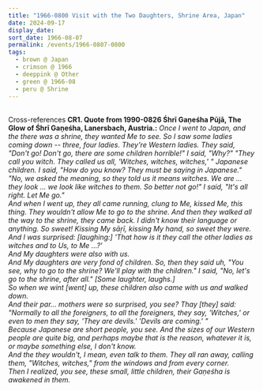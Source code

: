 ```yaml
---
title: "1966-0800 Visit with the Two Daughters, Shrine Area, Japan"
date: 2024-09-17
display_date: 
sort_date: 1966-08-07
permalink: /events/1966-0807-0800
tags:
  - brown @ Japan
  - crimson @ 1966
  - deeppink @ Other
  - green @ 1966-08
  - peru @ Shrine
---
```


<br>

<wave-list>
  <list-title color="DarkSeaGreen" width="80">Cross-references</list-title>
  <list-item color="BlanchedAlmond" width="280"><b>CR1. Quote from 1990-0826 Śhrī Gaṇeśha Pūjā, The Glow of Śhrī Gaṇeśha, Lanersbach, Austria.:</b> <i>Once I went to Japan, and the there was a shrine, they wanted Me to see. So I saw some ladies coming down -- three, four ladies. They're Western ladies. They said, "Don't go! Don't go, there are some children horrible!" I said, "Why?" "They call you witch. They called us all, 'Witches, witches, witches,' " Japanese children. I said, "How do you know? They must be saying in Japanese." "No, we asked the meaning, so they told us it means witches. We are ... they look ... we look like witches to them. So better not go!" I said, "It's all right. Let Me go."<br>
And when I went up, they all came running, clung to Me, kissed Me, this thing. They wouldn't allow Me to go to the shrine. And then they walked all the way to the shrine, they came back. I didn't know their language or anything. So sweet! Kissing My sāṛī, kissing My hand, so sweet they were. And I was surprised: [laughing:] 'That how is it they call the other ladies as witches and to Us, to Me ...?'<br>
And My daughters were also with us.<br>
And My daughters are very fond of children. So, then they said uh, "You see, why to go to the shrine? We'll play with the children." I said, "No, let's go to the shrine, after all." [Some laughter, laughs.]<br>
So when we wint [went] up, these children also came with us and walked down.<br>
And their par... mothers were so surprised, you see? Thay [they] said: "Normally to all the foreigners, to all the foreigners, they say, 'Witches,' or even to men they say, 'They are devils.' 'Devils are coming.' "<br>
Because Japanese are short people, you see. And the sizes of our Western people are quite big, and perhaps maybe that is the reason, whatever it is, or maybe something else, I don't know.<br>
And the they wouldn't, I mean, even talk to them. They all ran away, calling them, "Witches, witches," from the windows and from every corner.<br>
Then I realized, you see, these small, little children, their Gaṇeśha is awakened in them.</i></list-item>
</wave-list>